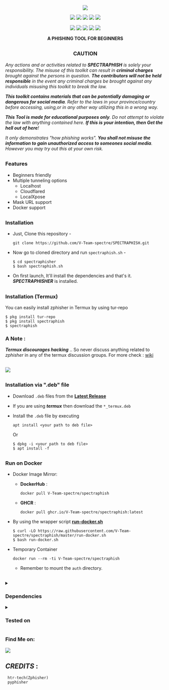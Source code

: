 <!-- Zphisher -->

<p align="center">
  <img src=".github/misc/logo.png">
</p>

<p align="center">
  <img src="https://img.shields.io/badge/Version-1.0-blue?style=for-the-badge">
  <img src="https://img.shields.io/github/license/V-Team-spectre/spectraphish?style=for-the-badge">
  <img src="https://img.shields.io/github/stars/V-Team-spectre/spectraphish?style=for-the-badge">
  <img src="https://img.shields.io/github/issues/V-Team-spectre/spectraphish?color=red&style=for-the-badge">
  <img src="https://img.shields.io/github/forks/V-Team-spectre/spectraphish?color=teal&style=for-the-badge">
</p>

<p align="center">
  <img src="https://img.shields.io/badge/Author-Team--Spectre-blue?style=flat-square">
  <img src="https://img.shields.io/badge/Open%20Source-Yes-darkgreen?style=flat-square">
  <img src="https://img.shields.io/badge/Maintained%3F-Yes-lightblue?style=flat-square">
  <img src="https://img.shields.io/badge/Written%20In-Bash-darkcyan?style=flat-square">
  <img src="https://hits.seeyoufarm.com/api/count/incr/badge.svg?url=https%3A%2F%2Fgithub.com%2FV-Team-spectre%2Fzphisher&title=Visitors&edge_flat=false"/></a>
</p>

<p align="center"><b>A PHISHING TOOL FOR BEGINNERS</b></p>

##

<h3><p align="center">CAUTION</p></h3>

<i>Any actions and or activities related to <b>SPECTRAPHISH</b> is solely your responsibility. The misuse of this toolkit can result in <b>criminal charges</b> brought against the persons in question. <b>The contributors will not be held responsible</b> in the event any criminal charges be brought against any individuals misusing this toolkit to break the law.

<b>This toolkit contains materials that can be potentially damaging or dangerous for social media</b>. Refer to the laws in your province/country before accessing, using,or in any other way utilizing this in a wrong way.

<b>This Tool is made for educational purposes only</b>. Do not attempt to violate the law with anything contained here. <b>If this is your intention, then Get the hell out of here</b>!

It only demonstrates "how phishing works". <b>You shall not misuse the information to gain unauthorized access to someones social media</b>. However you may try out this at your own risk.</i>

##

### Features

- Beginners friendly
- Multiple tunneling options
  - Localhost
  - Cloudflared
  - LocalXpose
- Mask URL support 
- Docker support

##

### Installation

- Just, Clone this repository -
  ```
  git clone https://github.com/V-Team-spectre/SPECTRAPHISH.git
  ```

- Now go to cloned directory and run `spectraphish.sh` -
  ```
  $ cd spectraphisher
  $ bash spectraphish.sh
  ```

- On first launch, It'll install the dependencies and that's it. ***SPECTRAPHISHER*** is installed.

##

### Installation (Termux)
You can easily install zphisher in Termux by using tur-repo
```
$ pkg install tur-repo
$ pkg install spectraphish
$ spectraphish
```
### A Note : 
***Termux discourages hacking*** .. So never discuss anything related to *zphisher* in any of the termux discussion groups. For more check : [wiki](https://wiki.termux.com/wiki/Hacking)

##

<p align="left">
  <a href="https://shell.cloud.google.com/cloudshell/open?cloudshell_git_repo=https://github.com/V-Team-spectre/spectraphish.git&tutorial=README.md" target="_blank"><img src="https://gstatic.com/cloudssh/images/open-btn.svg"></a>
</p>

##

### Installation via ".deb" file

- Download `.deb` files from the [**Latest Release**](https://github.com/V-Team-spectre/spectraphish/releases/latest)
- If you are using ***termux*** then download the `*_termux.deb`

- Install the `.deb` file by executing
  ```
  apt install <your path to deb file>
  ```
  Or
  ```
  $ dpkg -i <your path to deb file>
  $ apt install -f
  ```

##

### Run on Docker

- Docker Image Mirror:
  - **DockerHub** : 
    ```
    docker pull V-Team-spectre/spectraphish
    ```
  - **GHCR** : 
    ```
    docker pull ghcr.io/V-Team-spectre/spectraphish:latest
    ```

- By using the wrapper script [**run-docker.sh**](https://raw.githubusercontent.com/V-Team-spectre/spectraphish/master/run-docker.sh)

  ```
  $ curl -LO https://raw.githubusercontent.com/V-Team-spectre/spectraphish/master/run-docker.sh
  $ bash run-docker.sh
  ```
- Temporary Container

  ```
  docker run --rm -ti V-Team-spectre/spectraphish
  ```
  - Remember to mount the `auth` directory.

##

<details>
  <summary><h3>Dependencies</h3></summary>

<b>Zphisher</b> requires following programs to run properly - 
- `git`
- `curl`
- `php`

> All the dependencies will be installed automatically when you run **Zphisher** for the first time.
</details>

<details>
  <summary><h3>Tested on</h3></summary>

- **Ubuntu**
- **Debian**
- **Arch**
- **Manjaro**
- **Fedora**
- **Termux**
</details>


### Find Me on:
<p align="left">
    <a href="https://github.com/V-Team-spectre" target="_blank"><img src="https://img.shields.io/badge/Github-blue?style=for-the-badge&logo=github"></a>
</p>

## *CREDITS* :
     htr-tech(Zphisher)
     pyphisher



<!-- // -->
